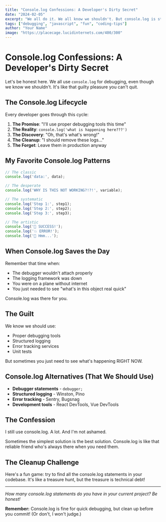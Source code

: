 ```yaml
---
title: "Console.log Confessions: A Developer's Dirty Secret"
date: "2024-02-05"
excerpt: "We all do it. We all know we shouldn't. But console.log is still our best debugging friend."
tags: ["debugging", "javascript", "fun", "coding-tips"]
author: "Your Name"
image: "https://placecage.lucidinternets.com/400/300"
---
```


# Console.log Confessions: A Developer's Dirty Secret

Let's be honest here. We all use `console.log` for debugging, even though we know we shouldn't. It's like that guilty pleasure you can't quit.

## The Console.log Lifecycle

Every developer goes through this cycle:

1. **The Promise**: "I'll use proper debugging tools this time"
2. **The Reality**: `console.log('what is happening here???')`
3. **The Discovery**: "Oh, that's what's wrong!"
4. **The Cleanup**: "I should remove these logs..."
5. **The Forget**: Leave them in production anyway

## My Favorite Console.log Patterns

```javascript
// The classic
console.log('data:', data);

// The desperate
console.log('WHY IS THIS NOT WORKING?!?!', variable);

// The systematic
console.log('Step 1:', step1);
console.log('Step 2:', step2);
console.log('Step 3:', step3);

// The artistic
console.log('🎉 SUCCESS!');
console.log('💥 ERROR!');
console.log('🤔 Hmm...');
```

## When Console.log Saves the Day

Remember that time when:
- The debugger wouldn't attach properly
- The logging framework was down
- You were on a plane without internet
- You just needed to see "what's in this object real quick"

Console.log was there for you.

## The Guilt

We know we should use:
- Proper debugging tools
- Structured logging
- Error tracking services
- Unit tests

But sometimes you just need to see what's happening RIGHT NOW.

## Console.log Alternatives (That We Should Use)

- **Debugger statements** - `debugger;`
- **Structured logging** - Winston, Pino
- **Error tracking** - Sentry, Bugsnag
- **Development tools** - React DevTools, Vue DevTools

## The Confession

I still use console.log. A lot. And I'm not ashamed.

Sometimes the simplest solution is the best solution. Console.log is like that reliable friend who's always there when you need them.

## The Cleanup Challenge

Here's a fun game: try to find all the console.log statements in your codebase. It's like a treasure hunt, but the treasure is technical debt!

---

*How many console.log statements do you have in your current project? Be honest!*

**Remember:** Console.log is fine for quick debugging, but clean up before you commit! (Or don't, I won't judge.) 